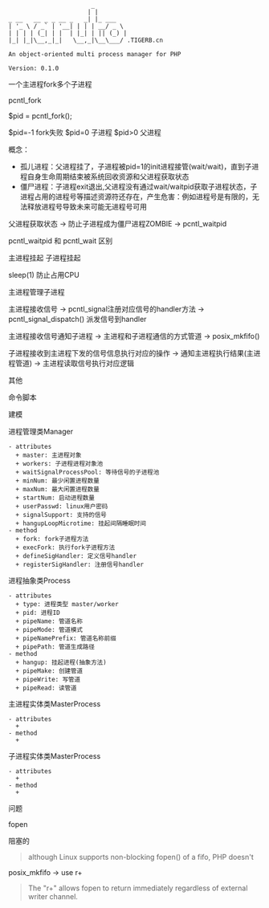 ```
                       _        
                      | |       
_ __   __ _ _ __ _   _| |_ ___  
| '_ \ / _` | '__| | | | __/ _ \ 
| | | | (_| | |  | |_| | || (_) |
|_| |_|\__,_|_|   \__,_|\__\___/ .TIGERB.cn
			
An object-oriented multi process manager for PHP

Version: 0.1.0

```

一个主进程fork多个子进程

pcntl_fork

$pid = pcntl_fork();

$pid=-1 fork失败
$pid=0 子进程
$pid>0 父进程

概念：
- 孤儿进程：父进程挂了，子进程被pid=1的init进程接管(wait/wait)，直到子进程自身生命周期结束被系统回收资源和父进程获取状态
- 僵尸进程：子进程exit退出,父进程没有通过wait/waitpid获取子进程状态，子进程占用的进程号等描述资源符还存在，产生危害：例如进程号是有限的，无法释放进程号导致未来可能无进程号可用

父进程获取状态 -> 防止子进程成为僵尸进程ZOMBIE -> pcntl_waitpid

pcntl\_waitpid 和 pcntl\_wait 区别

主进程挂起 子进程挂起 

sleep(1) 防止占用CPU


主进程管理子进程

主进程接收信号 -> pcntl\_signal注册对应信号的handler方法 -> pcntl\_signal\_dispatch() 派发信号到handler

主进程接收信号通知子进程 -> 主进程和子进程通信的方式管道 -> posix_mkfifo()

子进程接收到主进程下发的信号信息执行对应的操作 -> 通知主进程执行结果(主进程管道) -> 主进程读取信号执行对应逻辑

其他

命令脚本

建模

进程管理类Manager

```
- attributes
  + master: 主进程对象
  + workers: 子进程进程对象池
  + waitSignalProcessPool: 等待信号的子进程池
  + minNum: 最少闲置进程数量
  + maxNum: 最大闲置进程数量
  + startNum: 启动进程数量
  + userPasswd: linux用户密码
  + signalSupport: 支持的信号
  + hangupLoopMicrotime: 挂起间隔睡眠时间
- method
  + fork: fork子进程方法
  + execFork: 执行fork子进程方法
  + defineSigHandler: 定义信号handler
  + registerSigHandler: 注册信号handler
```

进程抽象类Process

```
- attributes
  + type: 进程类型 master/worker
  + pid: 进程ID
  + pipeName: 管道名称 
  + pipeMode: 管道模式
  + pipeNamePrefix: 管道名称前缀
  + pipePath: 管道生成路径
- method
  + hangup: 挂起进程(抽象方法)
  + pipeMake: 创建管道
  + pipeWrite: 写管道
  + pipeRead: 读管道
```

主进程实体类MasterProcess

```
- attributes
  + 
- method
  + 
```

子进程实体类MasterProcess

```
- attributes
  + 
- method
  + 
```

问题

fopen 

阻塞的

> although Linux supports non-blocking fopen() of a fifo, PHP doesn't

posix_mkfifo -> use r+
> The "r+" allows fopen to return immediately regardless of external  writer channel.
